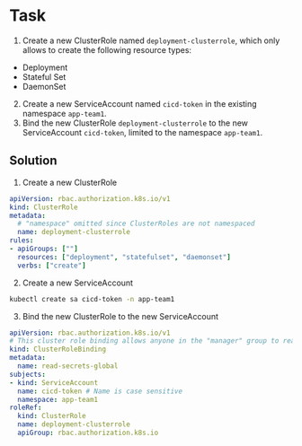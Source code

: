 # Task
1. Create a new ClusterRole named `deployment-clusterrole`, which only allows to create the following resource types:
- Deployment
- Stateful Set
- DaemonSet
2. Create a new ServiceAccount named `cicd-token` in the existing namespace `app-team1`.
3. Bind the new ClusterRole `deployment-clusterrole` to the new ServiceAccount `cicd-token`, limited to the namespace `app-team1`.

## Solution
1. Create a new ClusterRole
```yml
apiVersion: rbac.authorization.k8s.io/v1
kind: ClusterRole
metadata:
  # "namespace" omitted since ClusterRoles are not namespaced
  name: deployment-clusterrole
rules:
- apiGroups: [""]
  resources: ["deployment", "statefulset", "daemonset"]
  verbs: ["create"]
```
2. Create a new ServiceAccount
```bash
kubectl create sa cicd-token -n app-team1
```

3. Bind the new ClusterRole to the new ServiceAccount
```yml
apiVersion: rbac.authorization.k8s.io/v1
# This cluster role binding allows anyone in the "manager" group to read secrets in any namespace.
kind: ClusterRoleBinding
metadata:
  name: read-secrets-global
subjects:
- kind: ServiceAccount
  name: cicd-token # Name is case sensitive
  namespace: app-team1
roleRef:
  kind: ClusterRole
  name: deployment-clusterrole
  apiGroup: rbac.authorization.k8s.io
```